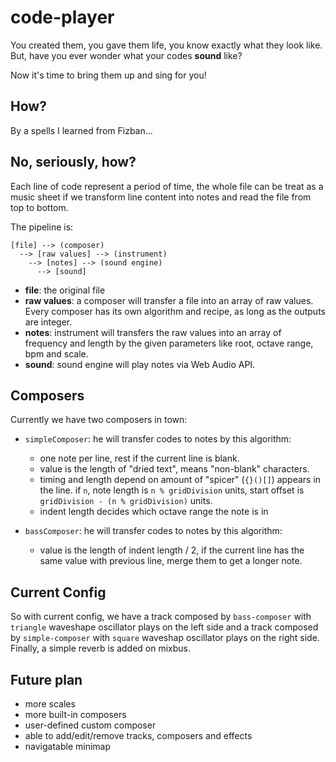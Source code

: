 # code-player

You created them, you gave them life, you know exactly what they look like.
But, have you ever wonder what your codes **sound** like?

Now it's time to bring them up and sing for you!

## How?

By a spells I learned from Fizban...

## No, seriously, how?

Each line of code represent a period of time, the whole file can be treat as
a music sheet if we transform line content into notes and read the file from
top to bottom.

The pipeline is:

```
[file] --> (composer)
  --> [raw values] --> (instrument)
    --> [notes] --> (sound engine)
      --> [sound]
```

- **file**: the original file
- **raw values**: a composer will transfer a file into an array of raw values.
Every composer has its own algorithm and recipe, as long as the outputs are
integer.
- **notes**: instrument will transfers the raw values into an array of frequency
and length by the given parameters like root, octave range, bpm and scale.
- **sound**: sound engine will play notes via Web Audio API.

## Composers

Currently we have two composers in town:

- `simpleComposer`: he will transfer codes to notes by this algorithm:
  - one note per line, rest if the current line is blank.
  - value is the length of "dried text", means "non-blank" characters.
  - timing and length depend on amount of "spicer" (`{}()[]`) appears in the
line. if `n`, note length is `n % gridDivision` units, start offset is
`gridDivision - (n % gridDivision)` units.
  - indent length decides which octave range the note is in

- `bassComposer`: he will transfer codes to notes by this algorithm:
  - value is the length of indent length / 2, if the current line has the same
value with previous line, merge them to get a longer note.

## Current Config

So with current config, we have a track composed by `bass-composer` with
`triangle` waveshape oscillator plays on the left side and a track composed by
`simple-composer` with `square` waveshap oscillator plays on the right side.
Finally, a simple reverb is added on mixbus.

## Future plan

- more scales
- more built-in composers
- user-defined custom composer
- able to add/edit/remove tracks, composers and effects
- navigatable minimap
